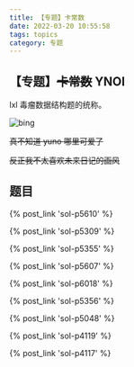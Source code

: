 ```yaml
---
title: 【专题】卡常数
date: 2022-03-20 10:55:58
tags: topics
category: 专题
---
```


## 【专题】~~卡常数~~ YNOI

lxl 毒瘤数据结构题的统称。

<!-- more -->

![bing](bing.png)

~~真不知道 yuno 哪里可爱了~~

~~反正我不太喜欢未来日记的画风~~

## 题目

{% post_link 'sol-p5610' %} </br>

{% post_link 'sol-p5309' %} </br>

{% post_link 'sol-p5355' %} </br>

{% post_link 'sol-p5607' %} </br>

{% post_link 'sol-p6018' %} </br>

{% post_link 'sol-p5356' %} </br>

{% post_link 'sol-p5048' %} </br>

{% post_link 'sol-p4119' %} </br>

{% post_link 'sol-p4117' %}